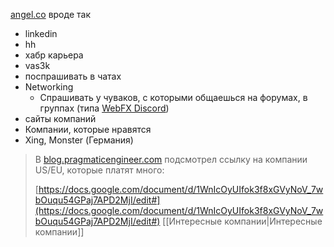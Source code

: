 [angel.co](http://angel.co) вроде так
- linkedin
- hh
- хабр карьера
- vas3k
- поспрашивать в чатах
- Networking
    - Спрашивать у чуваков, с которыми общаешься на форумах, в группах (типа [WebFX Discord](https://discord.com/channels/1205089571835088907/1205089571835088910))
- сайты компаний
- Компании, которые нравятся
- Xing, Monster (Германия)

> В [blog.pragmaticengineer.com](http://blog.pragmaticengineer.com/) подсмотрел ссылку на компании US/EU, которые платят много:  
>   
> [https://docs.google.com/document/d/1WnIcOyUIfok3f8xGVyNoV_7wbOuqu54GPaj7APD2MjI/edit#](https://docs.google.com/document/d/1WnIcOyUIfok3f8xGVyNoV_7wbOuqu54GPaj7APD2MjI/edit#)
[[Интересные компании|Интересные компании]]